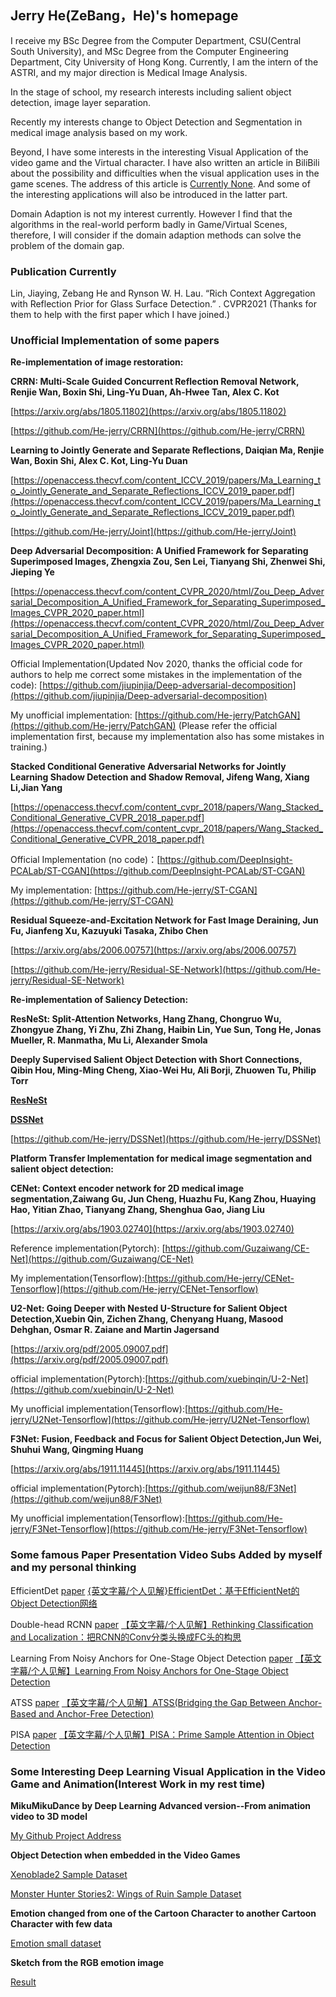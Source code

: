 ## Jerry He(ZeBang，He)'s homepage

I receive my BSc Degree from the Computer Department, CSU(Central South University), and MSc Degree from the Computer Engineering Department, City University of Hong Kong. Currently, I am the intern of the ASTRI, and my major direction is Medical Image Analysis.


In the stage of school, my research interests including salient object detection, image layer separation. 

Recently my interests change to Object Detection and Segmentation in medical image analysis based on my work.

Beyond, I have some interests in the interesting Visual Application of the video game and the Virtual character. I have also written an article in BiliBili about the possibility and difficulties when the visual application uses in the game scenes. The address of this article is [Currently None](). And some of the interesting applications will also be introduced in the latter part.

Domain Adaption is not my interest currently. However I find that the algorithms in the real-world perform badly in Game/Virtual Scenes, therefore, I will consider if the domain adaption methods can solve the problem of the domain gap.

### Publication Currently

Lin, Jiaying, Zebang He and Rynson W. H. Lau. “Rich Context Aggregation with Reflection Prior for Glass Surface Detection.” . CVPR2021
(Thanks for them to help with the first paper which I have joined.)

### Unofficial Implementation of some papers

**Re-implementation of image restoration:**

**CRRN: Multi-Scale Guided Concurrent Reflection Removal Network, Renjie Wan, Boxin Shi, Ling-Yu Duan, Ah-Hwee Tan, Alex C. Kot**

[https://arxiv.org/abs/1805.11802](https://arxiv.org/abs/1805.11802)

[https://github.com/He-jerry/CRRN](https://github.com/He-jerry/CRRN)

**Learning to Jointly Generate and Separate Reflections, Daiqian Ma, Renjie Wan, Boxin Shi, Alex C. Kot, Ling-Yu Duan**

[https://openaccess.thecvf.com/content_ICCV_2019/papers/Ma_Learning_to_Jointly_Generate_and_Separate_Reflections_ICCV_2019_paper.pdf](https://openaccess.thecvf.com/content_ICCV_2019/papers/Ma_Learning_to_Jointly_Generate_and_Separate_Reflections_ICCV_2019_paper.pdf)

[https://github.com/He-jerry/Joint](https://github.com/He-jerry/Joint)

**Deep Adversarial Decomposition: A Unified Framework for Separating Superimposed Images, Zhengxia Zou, Sen Lei, Tianyang Shi, Zhenwei Shi, Jieping Ye**

[https://openaccess.thecvf.com/content_CVPR_2020/html/Zou_Deep_Adversarial_Decomposition_A_Unified_Framework_for_Separating_Superimposed_Images_CVPR_2020_paper.html](https://openaccess.thecvf.com/content_CVPR_2020/html/Zou_Deep_Adversarial_Decomposition_A_Unified_Framework_for_Separating_Superimposed_Images_CVPR_2020_paper.html)

Official Implementation(Updated Nov 2020, thanks the official code for authors to help me correct some mistakes in the implementation of the code): [https://github.com/jiupinjia/Deep-adversarial-decomposition](https://github.com/jiupinjia/Deep-adversarial-decomposition)

My unofficial implementation: [https://github.com/He-jerry/PatchGAN](https://github.com/He-jerry/PatchGAN)   (Please refer the official implementation first, because my implementation also has some mistakes in training.)

**Stacked Conditional Generative Adversarial Networks for Jointly Learning Shadow Detection and Shadow Removal, Jifeng Wang, Xiang Li,Jian Yang**

[https://openaccess.thecvf.com/content_cvpr_2018/papers/Wang_Stacked_Conditional_Generative_CVPR_2018_paper.pdf](https://openaccess.thecvf.com/content_cvpr_2018/papers/Wang_Stacked_Conditional_Generative_CVPR_2018_paper.pdf)

Official Implementation (no code)：[https://github.com/DeepInsight-PCALab/ST-CGAN](https://github.com/DeepInsight-PCALab/ST-CGAN)

My implementation: [https://github.com/He-jerry/ST-CGAN](https://github.com/He-jerry/ST-CGAN)

**Residual Squeeze-and-Excitation Network for Fast Image Deraining, Jun Fu, Jianfeng Xu, Kazuyuki Tasaka, Zhibo Chen**

[https://arxiv.org/abs/2006.00757](https://arxiv.org/abs/2006.00757)

[https://github.com/He-jerry/Residual-SE-Network](https://github.com/He-jerry/Residual-SE-Network)





**Re-implementation of Saliency Detection:**

**ResNeSt: Split-Attention Networks, Hang Zhang, Chongruo Wu, Zhongyue Zhang, Yi Zhu, Zhi Zhang, Haibin Lin, Yue Sun, Tong He, Jonas Mueller, R. Manmatha, Mu Li, Alexander Smola**

**Deeply Supervised Salient Object Detection with Short Connections, Qibin Hou, Ming-Ming Cheng, Xiao-Wei Hu, Ali Borji, Zhuowen Tu, Philip Torr**

[**ResNeSt**](https://arxiv.org/abs/1611.04849)

[**DSSNet**](https://openaccess.thecvf.com/content_cvpr_2017/papers/Hou_Deeply_Supervised_Salient_CVPR_2017_paper.pdf)

[https://github.com/He-jerry/DSSNet](https://github.com/He-jerry/DSSNet)



**Platform Transfer Implementation for medical image segmentation and salient object detection:**

**CENet: Context encoder network for 2D medical image segmentation,Zaiwang Gu, Jun Cheng, Huazhu Fu, Kang Zhou, Huaying Hao, Yitian Zhao, Tianyang Zhang, Shenghua Gao, Jiang Liu**

[https://arxiv.org/abs/1903.02740](https://arxiv.org/abs/1903.02740)

Reference implementation(Pytorch): [https://github.com/Guzaiwang/CE-Net](https://github.com/Guzaiwang/CE-Net)

My implementation(Tensorflow):[https://github.com/He-jerry/CENet-Tensorflow](https://github.com/He-jerry/CENet-Tensorflow)

**U2-Net: Going Deeper with Nested U-Structure for Salient Object Detection,Xuebin Qin, Zichen Zhang, Chenyang Huang, Masood Dehghan, Osmar R. Zaiane and Martin Jagersand**

[https://arxiv.org/pdf/2005.09007.pdf](https://arxiv.org/pdf/2005.09007.pdf)

official implementation(Pytorch):[https://github.com/xuebinqin/U-2-Net](https://github.com/xuebinqin/U-2-Net)

My unofficial implementation(Tensorflow):[https://github.com/He-jerry/U2Net-Tensorflow](https://github.com/He-jerry/U2Net-Tensorflow)

**F3Net: Fusion, Feedback and Focus for Salient Object Detection,Jun Wei, Shuhui Wang, Qingming Huang**

[https://arxiv.org/abs/1911.11445](https://arxiv.org/abs/1911.11445)

official implementation(Pytorch):[https://github.com/weijun88/F3Net](https://github.com/weijun88/F3Net)

My unofficial implementation(Tensorflow):[https://github.com/He-jerry/F3Net-Tensorflow](https://github.com/He-jerry/F3Net-Tensorflow)


### Some famous Paper Presentation Video Subs Added by myself and my personal thinking


EfficientDet  [paper](https://arxiv.org/abs/1911.09070)    [{英文字幕/个人见解}EfficientDet：基于EfficientNet的Object Detection网络](https://www.bilibili.com/video/BV1zb4y167xB)

Double-head RCNN   [paper](https://openaccess.thecvf.com/content_CVPR_2020/papers/Wu_Rethinking_Classification_and_Localization_for_Object_Detection_CVPR_2020_paper.pdf)     [【英文字幕/个人见解】Rethinking Classification and Localization：把RCNN的Conv分类头换成FC头的构思](https://www.bilibili.com/video/BV1TL411p7Dr)

Learning From Noisy Anchors for One-Stage Object Detection      [paper](https://openaccess.thecvf.com/content_CVPR_2020/papers/Li_Learning_From_Noisy_Anchors_for_One-Stage_Object_Detection_CVPR_2020_paper.pdf)           [【英文字幕/个人见解】Learning From Noisy Anchors for One-Stage Object Detection](https://www.bilibili.com/video/BV1Ff4y157RD)

ATSS  [paper](https://arxiv.org/abs/1912.02424)  [【英文字幕/个人见解】ATSS(Bridging the Gap Between Anchor-Based and Anchor-Free Detection)](https://www.bilibili.com/video/BV1T64y1x7nv/)

PISA  [paper](https://arxiv.org/abs/1904.04821)  [【英文字幕/个人见解】PISA：Prime Sample Attention in Object Detection](https://www.bilibili.com/video/BV1xM4y1T7du/)


### Some Interesting Deep Learning Visual Application in the Video Game and Animation(Interest Work in my rest time)


**MikuMikuDance by Deep Learning Advanced version--From animation video to 3D model**

[My Github Project Address](https://github.com/He-jerry/MikuMikuDance_Start-from-animation-video)



**Object Detection when embedded in the Video Games**

[Xenoblade2 Sample Dataset]()

[Monster Hunter Stories2: Wings of Ruin Sample Dataset]()


**Emotion changed from one of the Cartoon Character to another Cartoon Character with few data**

[Emotion small dataset]()


**Sketch from the RGB emotion image**

[Result]()
